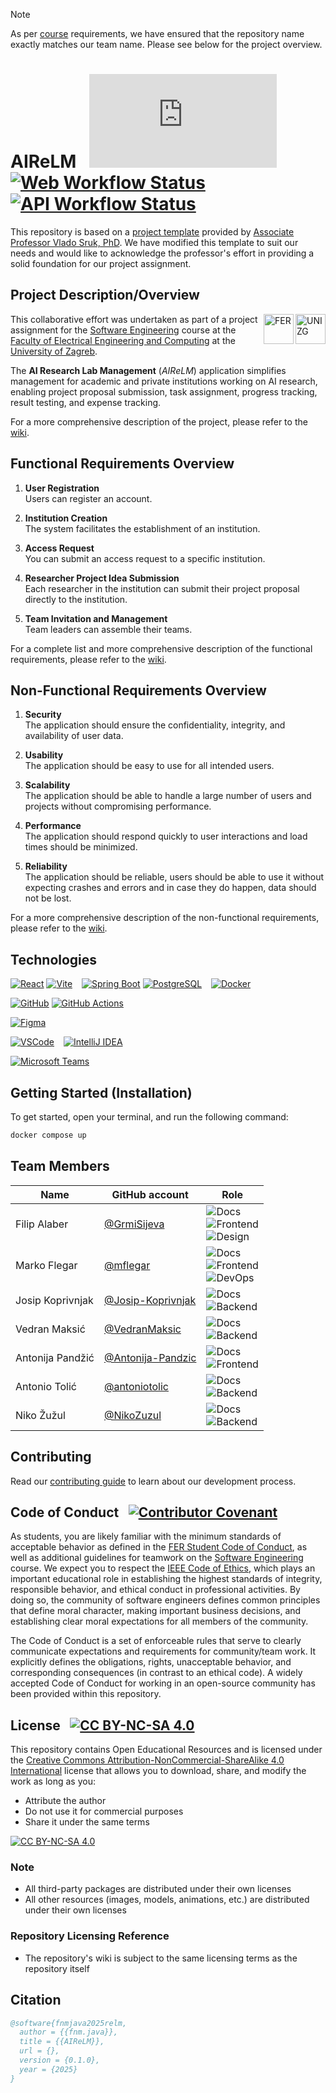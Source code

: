 <!-- markdownlint-disable-file MD033 MD041 -->
> [!NOTE]
> As per [course](#project-descriptionoverview) requirements, we have ensured that the repository name exactly matches our team name. Please see below for the project overview.

# AIReLM &ensp;[![Version Tag](https://img.shields.io/github/v/tag/mflegar/fnm.java?sort=semver&filter=v*&label=version)](https://github.com/mflegar/fnm.java/tags)&nbsp;[![Web Workflow Status](https://img.shields.io/github/actions/workflow/status/mflegar/fnm.java/web.yml?label=build%3Aweb)](https://github.com/mflegar/fnm.java/actions/workflows/web.yml)&nbsp;[![API Workflow Status](https://img.shields.io/github/actions/workflow/status/mflegar/fnm.java/api.yml?label=build%3Aapi)](https://github.com/mflegar/fnm.java/actions/workflows/api.yml)

This repository is based on a [project template](https://github.com/VladoSruk/Programsko-inzenjerstvo) provided by [Associate Professor Vlado Sruk, PhD](https://www.fer.unizg.hr/en/vlado.sruk). We have modified this template to suit our needs and would like to acknowledge the professor's effort in providing a solid foundation for our project assignment.

## Project Description/Overview

<!-- https://www.fer.unizg.hr/_pub/themes_static/fer2016/default/img/UniZg_logo.png -->
<img src="https://www.github.com/mflegar/fnm.java/wiki/images/unizg.png" alt="UNIZG" align="right" height="48">
<!-- https://www.fer.unizg.hr/_pub/themes_static/fer2016/default/img/FER_logo.png -->
<img src="https://www.github.com/mflegar/fnm.java/wiki/images/fer.png" alt="FER" align="right" height="48">

This collaborative effort was undertaken as part of a project assignment for the [Software Engineering](https://www.fer.unizg.hr/en/course/sofeng) course at the [Faculty of Electrical Engineering and Computing](https://www.fer.unizg.hr/en) at the [University of Zagreb](https://www.unizg.hr/homepage/).

The **AI Research Lab Management** (_AIReLM_) application simplifies management for academic and private institutions working on AI research, enabling project proposal submission, task assignment, progress tracking, result testing, and expense tracking.

For a more comprehensive description of the project, please refer to the [wiki](https://github.com/mflegar/fnm.java/wiki/1-Project-Description).

## Functional Requirements Overview

1. **User Registration**<br>
Users can register an account.

2. **Institution Creation**<br>
The system facilitates the establishment of an institution.

3. **Access Request**<br>
You can submit an access request to a specific institution.

4. **Researcher Project Idea Submission**<br>
Each researcher in the institution can submit their project proposal directly to the institution.

5. **Team Invitation and Management**<br>
Team leaders can assemble their teams.

For a complete list and more comprehensive description of the functional requirements, please refer to the [wiki](https://github.com/mflegar/fnm.java/wiki/2-Requirements-Analysis#functional-requirements).

## Non-Functional Requirements Overview

1. **Security**<br>
The application should ensure the confidentiality, integrity, and availability of user data.

2. **Usability**<br>
The application should be easy to use for all intended users.

3. **Scalability**<br>
The application should be able to handle a large number of users and projects without compromising performance.

4. **Performance**<br>
The application should respond quickly to user interactions and load times should be minimized.

5. **Reliability**<br>
The application should be reliable, users should be able to use it without expecting crashes and errors and in case they do happen, data should not be lost.

For a more comprehensive description of the non-functional requirements, please refer to the [wiki](https://github.com/mflegar/fnm.java/wiki/2-Requirements-Analysis#other-requirements).

## Technologies

[![React](https://img.shields.io/badge/React-20232A?style=for-the-badge&logo=react&logoColor=61DAFB)][react]
[![Vite](https://img.shields.io/badge/Vite-B73BFE?style=for-the-badge&logo=vite&logoColor=FFD62E)][vite]
&ensp;
[![Spring Boot](https://img.shields.io/badge/Spring_Boot-6DB33F?style=for-the-badge&logo=spring-boot&logoColor=white)][spring-boot]
[![PostgreSQL](https://img.shields.io/badge/PostgreSQL-316192?style=for-the-badge&logo=postgresql&logoColor=white)][postgres]
&ensp;
[![Docker](https://img.shields.io/badge/Docker-2CA5E0?style=for-the-badge&logo=docker&logoColor=white)][docker]

[![GitHub](https://img.shields.io/badge/GitHub-100000?style=for-the-badge&logo=github&logoColor=white)][github]
[![GitHub Actions](https://img.shields.io/badge/Github%20Actions-282a2e?style=for-the-badge&logo=githubactions&logoColor=367cfe)][github-actions]

[![Figma](https://img.shields.io/badge/Figma-F24E1E?style=for-the-badge&logo=figma&logoColor=white)][figma]

[![VSCode](https://img.shields.io/badge/VSCode-0078D4?style=for-the-badge&logo=visual%20studio%20code&logoColor=white)][vscode]
&ensp;
[![IntelliJ IDEA](https://img.shields.io/badge/IntelliJ_IDEA-000000?style=for-the-badge&logo=intellij-idea&logoColor=white)][intellij-idea]

[![Microsoft Teams](https://img.shields.io/badge/Microsoft_Teams-6264A7?style=for-the-badge&logo=microsoft-teams&logoColor=white)][microsoft-teams]

[react]: https://react.dev/
[vite]: https://vite.dev/
[spring-boot]: https://spring.io/projects/spring-boot
[postgres]: https://www.postgresql.org/
[docker]: https://www.docker.com/
[github]: https://github.com/
[github-actions]: https://github.com/features/actions
[figma]: https://www.figma.com/
[vscode]: https://code.visualstudio.com/
[intellij-idea]: https://www.jetbrains.com/idea/
[microsoft-teams]: https://www.microsoft.com/en-us/microsoft-teams/group-chat-software

## Getting Started (Installation)

To get started, open your terminal, and run the following command:

```bash
docker compose up
```

## Team Members

| Name             | GitHub account                                           | Role |
|------------------|----------------------------------------------------------|------|
| Filip Alaber     | [@GrmiSijeva](https://github.com/GrmiSijeva)             | ![Docs][docs]<br>![Frontend][frontend]<br>![Design][design] |
| Marko Flegar     | [@mflegar](https://github.com/mflegar)                   | ![Docs][docs]<br>![Frontend][frontend]<br>![DevOps][devops] |
| Josip Koprivnjak | [@Josip-Koprivnjak](https://github.com/Josip-Koprivnjak) | ![Docs][docs]<br>![Backend][backend] |
| Vedran Maksić    | [@VedranMaksic](https://github.com/VedranMaksic)         | ![Docs][docs]<br>![Backend][backend] |
| Antonija Pandžić | [@Antonija-Pandzic](https://github.com/Antonija-Pandzic) | ![Docs][docs]<br>![Frontend][frontend] |
| Antonio Tolić    | [@antoniotolic](https://github.com/antoniotolic)         | ![Docs][docs]<br>![Backend][backend] |
| Niko Žužul       | [@NikoZuzul](https://github.com/NikoZuzul)               | ![Docs][docs]<br>![Backend][backend] |

[backend]: https://img.shields.io/badge/Backend-6DB33F?logo=spring-boot&logoColor=white
[design]: https://img.shields.io/badge/Design-DA461B?logo=figma&logoColor=white
[devops]: https://img.shields.io/badge/DevOps-2088FF?logo=github-actions&logoColor=white
[docs]: https://img.shields.io/badge/Docs-1B1F24?logo=github&logoColor=white
[frontend]: https://img.shields.io/badge/Frontend-36393F?logo=react&logoColor=61DAFB

## Contributing

Read our [contributing guide](.github/CONTRIBUTING.md) to learn about our development process.

## Code of Conduct &ensp;[![Contributor Covenant](https://img.shields.io/badge/Contributor%20Covenant-2.1-4baaaa.svg)](CODE_OF_CONDUCT.md)

As students, you are likely familiar with the minimum standards of acceptable behavior as defined in the [FER Student Code of Conduct](https://www.fer.unizg.hr/_download/repository/Kodeks_ponasanja_studenata_FER-a_procisceni_tekst_2016[3][1].pdf), as well as additional guidelines for teamwork on the [Software Engineering](https://www.fer.unizg.hr/predmet/proinz) course. We expect you to respect the [IEEE Code of Ethics](https://www.ieee.org/about/corporate/governance/p7-8.html), which plays an important educational role in establishing the highest standards of integrity, responsible behavior, and ethical conduct in professional activities. By doing so, the community of software engineers defines common principles that define moral character, making important business decisions, and establishing clear moral expectations for all members of the community.

The Code of Conduct is a set of enforceable rules that serve to clearly communicate expectations and requirements for community/team work. It explicitly defines the obligations, rights, unacceptable behavior, and corresponding consequences (in contrast to an ethical code). A widely accepted Code of Conduct for working in an open-source community has been provided within this repository.

## License &ensp;[![CC BY-NC-SA 4.0][cc-by-nc-sa-4.0-shield]][cc-by-nc-sa-4.0]

This repository contains Open Educational Resources and is licensed under the [Creative Commons Attribution-NonCommercial-ShareAlike 4.0 International][cc-by-nc-sa-4.0] license that allows you to download, share, and modify the work as long as you:

* Attribute the author
* Do not use it for commercial purposes
* Share it under the same terms

[![CC BY-NC-SA 4.0][cc-by-nc-sa-4.0-image]][cc-by-nc-sa-4.0]

### Note

* All third-party packages are distributed under their own licenses
* All other resources (images, models, animations, etc.) are distributed under their own licenses

[cc-by-nc-sa-4.0]: https://creativecommons.org/licenses/by-nc-sa/4.0/deed.en
[cc-by-nc-sa-4.0-image]: https://licensebuttons.net/l/by-nc-sa/4.0/88x31.png
[cc-by-nc-sa-4.0-shield]: https://img.shields.io/badge/License-CC%20BY--NC--SA%204.0-lightgrey

### Repository Licensing Reference

* The repository's wiki is subject to the same licensing terms as the repository itself

## Citation

```bibtex
@software{fnmjava2025relm,
  author = {{fnm.java}},
  title = {{AIReLM}},
  url = {},
  version = {0.1.0},
  year = {2025}
}
```
